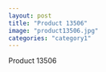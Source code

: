 ```yaml
---
layout: post
title: "Product 13506"
image: "product13506.jpg"
categories: "category1"
---
```

Product 13506
